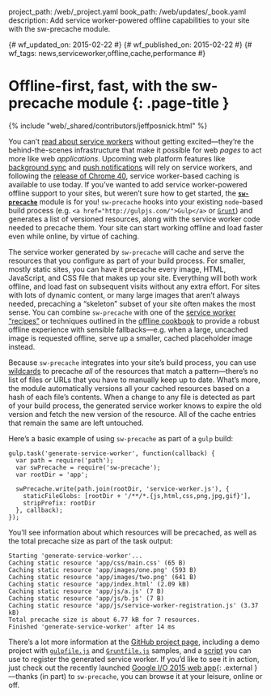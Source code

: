 project_path: /web/_project.yaml book_path: /web/updates/_book.yaml description: Add service worker-powered offline capabilities to your site with the sw-precache module.

{# wf_updated_on: 2015-02-22 #} {# wf_published_on: 2015-02-22 #} {# wf_tags: news,serviceworker,offline,cache,performance #}

# Offline-first, fast, with the sw-precache module {: .page-title }

{% include "web/_shared/contributors/jeffposnick.html" %}

You can’t [read about service workers](/web/fundamentals/getting-started/primers/service-workers) without getting excited—they’re the behind-the-scenes infrastructure that make it possible for web *pages* to act more like web *applications*. Upcoming web platform features like [background sync](https://www.chromestatus.com/feature/6170807885627392) and [push notifications](https://www.chromestatus.com/feature/5416033485586432) will rely on service workers, and following the [release of Chrome 40](http://blog.chromium.org/2014/12/chrome-40-beta-powerful-offline-and.html), service worker-based caching is available to use today. If you’ve wanted to add service worker-powered offline support to your sites, but weren’t sure how to get started, the
<strong><code><a href="https://github.com/jeffposnick/sw-precache">sw-precache</a></code></strong>
module is for you! `sw-precache` hooks into your existing `node`-based build process (e.g. `<a href="http://gulpjs.com/">Gulp</a>` or
<code><a href="http://gruntjs.com/">Grunt</a></code>) and generates a list of versioned resources, along with the service worker code needed to precache them. Your site can start working offline and load faster even while online, by virtue of caching.

The service worker generated by `sw-precache` will cache and serve the resources that you configure as part of your build process. For smaller, mostly static sites, you can have it precache every image, HTML, JavaScript, and CSS file that makes up your site. Everything will both work offline, and load fast on subsequent visits without any extra effort. For sites with lots of dynamic content, or many large images that aren’t always needed, precaching a “skeleton” subset of your site often makes the most sense. You can combine `sw-precache` with one of the [service worker “recipes”](https://github.com/GoogleChrome/samples/tree/gh-pages/service-worker) or techniques outlined in the [offline cookbook](http://jakearchibald.com/2014/offline-cookbook/) to provide a robust offline experience with sensible fallbacks—e.g. when a large, uncached image is requested offline, serve up a smaller, cached placeholder image instead.

Because `sw-precache` integrates into your site’s build process, you can use [wildcards](https://github.com/isaacs/node-glob) to precache *all* of the resources that match a pattern—there’s no list of files or URLs that you have to manually keep up to date. What’s more, the module automatically versions all your cached resources based on a hash of each file’s contents. When a change to any file is detected as part of your build process, the generated service worker knows to expire the old version and fetch the new version of the resource. All of the cache entries that remain the same are left untouched.

Here’s a basic example of using `sw-precache` as part of a `gulp` build:

    gulp.task('generate-service-worker', function(callback) {
      var path = require('path');
      var swPrecache = require('sw-precache');
      var rootDir = 'app';
    
      swPrecache.write(path.join(rootDir, 'service-worker.js'), {
        staticFileGlobs: [rootDir + '/**/*.{js,html,css,png,jpg,gif}'],
        stripPrefix: rootDir
      }, callback);
    });
    

You’ll see information about which resources will be precached, as well as the total precache size as part of the task output:

    Starting 'generate-service-worker'...
    Caching static resource 'app/css/main.css' (65 B)
    Caching static resource 'app/images/one.png' (593 B)
    Caching static resource 'app/images/two.png' (641 B)
    Caching static resource 'app/index.html' (2.09 kB)
    Caching static resource 'app/js/a.js' (7 B)
    Caching static resource 'app/js/b.js' (7 B)
    Caching static resource 'app/js/service-worker-registration.js' (3.37 kB)
    Total precache size is about 6.77 kB for 7 resources.
    Finished 'generate-service-worker' after 14 ms
    

There’s a lot more information at the [GitHub project page](https://github.com/jeffposnick/sw-precache), including a demo project with
<code><a href="https://github.com/jeffposnick/sw-precache/blob/master/demo/gulpfile.js">gulpfile.js</a></code> and
<code><a href="https://github.com/jeffposnick/sw-precache/blob/master/demo/Gruntfile.js">Gruntfile.js</a></code>
samples, and a [script](https://github.com/jeffposnick/sw-precache/blob/master/demo/app/js/service-worker-registration.js) you can use to register the generated service worker. If you’d like to see it in action, just check out the recently launched [Google I/O 2015 web app](https://events.google.com/io2015/){: .external }—thanks (in part) to
<code>sw-precache</code>, you can browse it at your leisure, online or off.